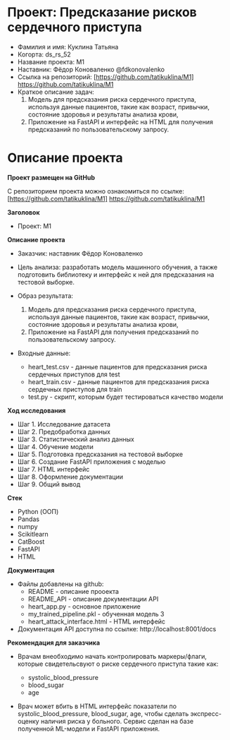 #  Проект: Предсказание рисков сердечного приступа

- Фамилия и имя: Куклина Татьяна
- Когорта: ds_rs_52
- Название проекта: M1
- Наставник: Фёдор Коноваленко @fdkonovalenko
- Ссылка на репозиторий: [https://github.com/tatikuklina/M1] https://github.com/tatikuklina/M1 
- Краткое описание задач: 
    1. Модель для предсказания риска сердечного приступа, используя данные пациентов, такие как возраст, привычки, состояние здоровья и результаты анализа крови, 
    2. Приложение на FastAPI и интерфейс на HTML для получения предсказаний по пользовательскому запросу.


#  Описание проекта

**Проект размещен на GitHub**
 
С репозиторием проекта можно ознакомиться по ссылке: [https://github.com/tatikuklina/M1] https://github.com/tatikuklina/M1

**Заголовок**

 - Проект: M1
 
**Описание проекта**

- Заказчик: наставник Фёдор Коноваленко
- Цель анализа: разработать модель машинного обучения, а также подготовить библиотеку и интерфейс к ней для предсказания на тестовой выборке. 
- Образ результата:
    1. Модель для предсказания риска сердечного приступа, используя данные пациентов, такие как возраст, привычки, состояние здоровья и результаты анализа крови, 
    2. Приложение на FastAPI для получения предсказаний по пользовательскому запросу.

- Входные данные:
    - heart_test.csv - данные пациентов для предсказания риска сердечных приступов для test 
    - heart_train.csv - данные пациентов для предсказания риска сердечных приступов для train
    - test.py - скрипт, которым будет тестироваться качество модели
        
**Ход исследования**
    
- Шаг 1. Исследование датасета
- Шаг 2. Предобработка данных
- Шаг 3. Статистический анализ данных
- Шаг 4. Обучение модели
- Шаг 5. Подготовка предсказания на тестовой выборке
- Шаг 6. Создание FastAPI приложения с моделью
- Шаг 7. HTML интерфейс
- Шаг 8. Оформление документации
- Шаг 9. Общий вывод

**Стек**
- Python (ООП)
- Pandas
- numpy
- Scikitlearn
- CatBoost
- FastAPI
- HTML

**Документация**

- Файлы добавлены на github:
    - README - описание прооекта
    - README_API - описание документации API
    - heart_app.py - основное приложение
    - my_trained_pipeline.pkl - обученная модель 3
    - heart_attack_interface.html - HTML интерфейс
- Документация API доступна по ссылке: http://localhost:8001/docs

**Рекомендация для заказчика**

- Врачам внеобходимо начать контролировать маркеры/флаги, которые свидетельсвуют о риске сердечного приступа такие как:
    - systolic_blood_pressure
    - blood_sugar
    - age

- Врач может вбить в HTML интерфейс показатели по systolic_blood_pressure, blood_sugar, age, чтобы сделать экспресс-оценку наличия риска у больного. Сервис сделан на базе полученной ML-модели и FastAPI приложения.
